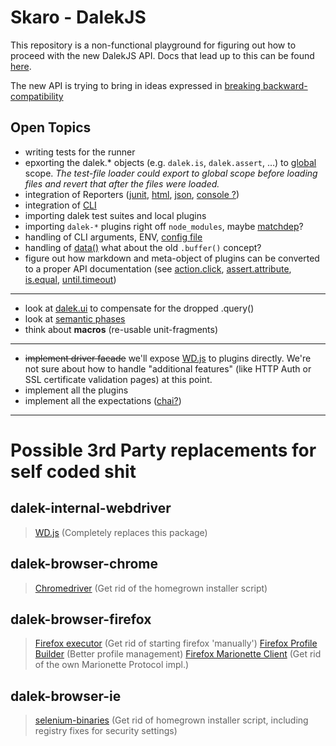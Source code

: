 # Skaro - DalekJS

This repository is a non-functional playground for figuring out how to proceed with the new DalekJS API. Docs that lead up to this can be found [here](https://github.com/rodneyrehm/dalek-api/).

The new API is trying to bring in ideas expressed in [breaking backward-compatibility](https://github.com/rodneyrehm/dalek-api/blob/master/breaking-bc-api.md)

## Open Topics

* writing tests for the runner
* epxorting the dalek.* objects (e.g. `dalek.is`, `dalek.assert`, …) to [global](http://nodejs.org/api/globals.html#globals_global) scope. *The test-file loader could export to global scope before loading files and revert that after the files were loaded.*
* integration of Reporters ([junit](https://github.com/dalekjs/dalek-reporter-junit), [html](https://github.com/dalekjs/dalek-reporter-html), [json](https://github.com/dalekjs/dalek-reporter-json), [console ?](https://github.com/dalekjs/dalek-reporter-console))
* integration of [CLI](https://github.com/dalekjs/dalek-cli) 
* importing dalek test suites and local plugins
* importing `dalek-*` plugins right off `node_modules`, maybe [matchdep](https://www.npmjs.org/package/matchdep)?
* handling of CLI arguments, ENV, [config file](https://github.com/dalekjs/dalek/blob/master/lib/dalek/config.js)
* handling of [data()](https://github.com/dalekjs/dalek/blob/master/lib/dalek/actions.js#L1214) what about the old `.buffer()` concept?
* figure out how markdown and meta-object of plugins can be converted to a proper API documentation (see [action.click](https://github.com/dalekjs/skaro/blob/master/src/plugins/action/action.click.js), [assert.attribute](https://github.com/dalekjs/skaro/blob/master/src/plugins/assert/assert.attribute.js), [is.equal](https://github.com/dalekjs/skaro/blob/master/src/plugins/is/is.equal.js), [until.timeout](https://github.com/dalekjs/skaro/blob/master/src/plugins/until/until.timeout.js))

---

* look at [dalek.ui](https://github.com/rodneyrehm/dalek-api/blob/master/breaking-bc-api.md#remembering-ui-elements) to compensate for the dropped .query()
* look at [semantic phases](https://github.com/rodneyrehm/dalek-api/blob/master/breaking-bc-api.md#semantic-phases)
* think about **macros** (re-usable unit-fragments)

---

* ~~implement driver facade~~ we'll expose [WD.js](https://github.com/admc/wd) to plugins directly. We're not sure about how to handle "additional features" (like HTTP Auth or SSL certificate validation pages) at this point.
* implement all the plugins
* implement all the expectations ([chai?](http://chaijs.com/api/assert/))


---

# Possible 3rd Party replacements for self coded shit

## dalek-internal-webdriver
> [WD.js](https://github.com/admc/wd) (Completely replaces this package)

## dalek-browser-chrome
> [Chromedriver](https://www.npmjs.org/package/chromedriver) (Get rid of the homegrown installer script)

## dalek-browser-firefox
> [Firefox executor](https://github.com/mozilla-b2g/marionette-firefox-host) (Get rid of starting firefox 'manually')
> [Firefox Profile Builder](https://www.npmjs.org/package/marionette-profile-builder) (Better profile management)
> [Firefox Marionette Client](https://www.npmjs.org/package/marionette-client) (Get rid of the own Marionette Protocol impl.)

## dalek-browser-ie
> [selenium-binaries](https://www.npmjs.org/package/selenium-binaries) (Get rid of homegrown installer script, including registry fixes for security settings)